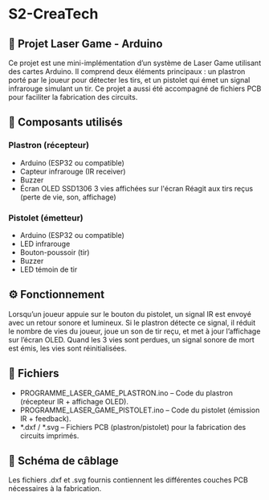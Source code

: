 # S2-CreaTech

## 🎯 Projet Laser Game - Arduino
Ce projet est une mini-implémentation d’un système de Laser Game utilisant des cartes Arduino. Il comprend deux éléments principaux : un plastron porté par le joueur pour détecter les tirs, et un pistolet qui émet un signal infrarouge simulant un tir. Ce projet a aussi été accompagné de fichiers PCB pour faciliter la fabrication des circuits.

## 🧩 Composants utilisés
### Plastron (récepteur)
- Arduino (ESP32 ou compatible)
- Capteur infrarouge (IR receiver)
- Buzzer
- Écran OLED SSD1306
3 vies affichées sur l'écran
Réagit aux tirs reçus (perte de vie, son, affichage)

### Pistolet (émetteur)
- Arduino (ESP32 ou compatible)
- LED infrarouge
- Bouton-poussoir (tir)
- Buzzer
- LED témoin de tir

## ⚙️ Fonctionnement
Lorsqu’un joueur appuie sur le bouton du pistolet, un signal IR est envoyé avec un retour sonore et lumineux.
Si le plastron détecte ce signal, il réduit le nombre de vies du joueur, joue un son de tir reçu, et met à jour l’affichage sur l’écran OLED.
Quand les 3 vies sont perdues, un signal sonore de mort est émis, les vies sont réinitialisées.

## 📁 Fichiers
- PROGRAMME_LASER_GAME_PLASTRON.ino – Code du plastron (récepteur IR + affichage OLED).
- PROGRAMME_LASER_GAME_PISTOLET.ino – Code du pistolet (émission IR + feedback).
- *.dxf / *.svg – Fichiers PCB (plastron/pistolet) pour la fabrication des circuits imprimés.

## 🔌 Schéma de câblage
Les fichiers .dxf et .svg fournis contiennent les différentes couches PCB nécessaires à la fabrication.
